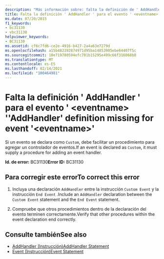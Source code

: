 ```yaml
---
description: "Más información sobre: falta la definición de ' AddHandler ' para el evento ' <eventname> '"
title: Falta la definición ' AddHandler ' para el evento ' <eventname> '
ms.date: 07/20/2015
f1_keywords:
- bc31130
- vbc31130
helpviewer_keywords:
- BC31130
ms.assetid: cf6c7fd6-ce2e-4916-b427-2a4a63e7279d
ms.openlocfilehash: a15b482392874971d95ba14853905ebe64407f5c
ms.sourcegitcommit: 10e719780594efc781b15295e499c66f316068b8
ms.translationtype: MT
ms.contentlocale: es-ES
ms.lasthandoff: 02/14/2021
ms.locfileid: "100464981"
---
```

# <a name="addhandler-definition-missing-for-event-eventname"></a><span data-ttu-id="a044e-103">Falta la definición ' AddHandler ' para el evento ' \<eventname> '</span><span class="sxs-lookup"><span data-stu-id="a044e-103">'AddHandler' definition missing for event '\<eventname>'</span></span>

<span data-ttu-id="a044e-104">Si un evento se declara como `Custom`, debe facilitar un procedimiento para agregar un controlador de eventos.</span><span class="sxs-lookup"><span data-stu-id="a044e-104">If an event is declared as `Custom`, it must supply a procedure for adding an event handler.</span></span>  
  
 <span data-ttu-id="a044e-105">**Id. de error:** BC31130</span><span class="sxs-lookup"><span data-stu-id="a044e-105">**Error ID:** BC31130</span></span>  
  
## <a name="to-correct-this-error"></a><span data-ttu-id="a044e-106">Para corregir este error</span><span class="sxs-lookup"><span data-stu-id="a044e-106">To correct this error</span></span>  
  
1. <span data-ttu-id="a044e-107">Incluya una declaración `AddHandler` entre la instrucción `Custom Event` y la instrucción `End Event` .</span><span class="sxs-lookup"><span data-stu-id="a044e-107">Include an `AddHandler` declaration between the `Custom Event` statement and the `End Event` statement.</span></span>  
  
2. <span data-ttu-id="a044e-108">Compruebe que otros procedimientos dentro de la declaración del evento terminen correctamente.</span><span class="sxs-lookup"><span data-stu-id="a044e-108">Verify that other procedures within the event declaration end correctly.</span></span>  
  
## <a name="see-also"></a><span data-ttu-id="a044e-109">Consulte también</span><span class="sxs-lookup"><span data-stu-id="a044e-109">See also</span></span>

- [<span data-ttu-id="a044e-110">AddHandler (Instrucción)</span><span class="sxs-lookup"><span data-stu-id="a044e-110">AddHandler Statement</span></span>](../language-reference/statements/addhandler-statement.md)
- [<span data-ttu-id="a044e-111">Event (Instrucción)</span><span class="sxs-lookup"><span data-stu-id="a044e-111">Event Statement</span></span>](../language-reference/statements/event-statement.md)
